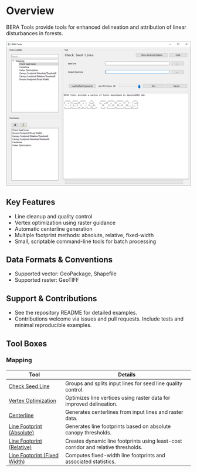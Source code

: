 # Overview

BERA Tools provide tools for enhanced delineation and attribution of
linear disturbances in forests.

![Main GUI](screenshots/bt_gui.png)

## Key Features

- Line cleanup and quality control
- Vertex optimization using raster guidance
- Automatic centerline generation
- Multiple footprint methods: absolute, relative, fixed-width
- Small, scriptable command-line tools for batch processing

## Data Formats & Conventions

- Supported vector: GeoPackage, Shapefile
- Supported raster: GeoTIFF

## Support & Contributions

- See the repository README for detailed examples.
- Contributions welcome via issues and pull requests. Include tests and minimal reproducible examples.

## Tool Boxes

### Mapping

| Tool | Details |
|------|---------|
| [Check Seed Line](user/check_seed_line.md) | Groups and splits input lines for seed line quality control. |
| [Vertex Optimization](user/vertex_optimization.md) | Optimizes line vertices using raster data for improved delineation. |
| [Centerline](user/centerline.md) | Generates centerlines from input lines and raster data. |
| [Line Footprint (Absolute)](user/canopy_footprint_abs.md) | Generates line footprints based on absolute canopy thresholds. |
| [Line Footprint (Relative)](user/line_footprint_rel.md) | Creates dynamic line footprints using least-cost corridor and relative thresholds. |
| [Line Footprint (Fixed Width)](user/ground_footprint.md) | Computes fixed-width line footprints and associated statistics. |
